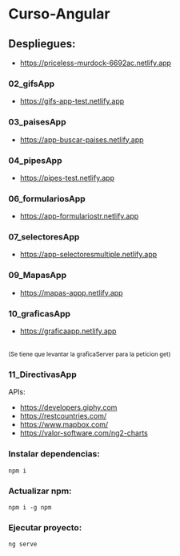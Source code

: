 # Curso-Angular
## Despliegues:
- https://priceless-murdock-6692ac.netlify.app
### 02_gifsApp
- https://gifs-app-test.netlify.app
### 03_paisesApp
- https://app-buscar-paises.netlify.app
### 04_pipesApp
- https://pipes-test.netlify.app
### 06_formulariosApp
- https://app-formulariostr.netlify.app
### 07_selectoresApp
- https://app-selectoresmultiple.netlify.app
### 09_MapasApp
- https://mapas-appp.netlify.app
### 10_graficasApp
- https://graficaapp.netlify.app 
<br>
 <small> (Se tiene que levantar la graficaServer para la peticion get)</small>

### 11_DirectivasApp


APIs: 

- https://developers.giphy.com
- https://restcountries.com/
- https://www.mapbox.com/
- https://valor-software.com/ng2-charts



### Instalar dependencias:
```
npm i 
```

### Actualizar npm:
```
npm i -g npm
```

### Ejecutar proyecto:
```
ng serve
```
